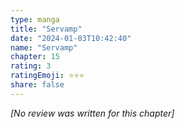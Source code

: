 ```yaml
---
type: manga
title: "Servamp"
date: "2024-01-03T10:42:40"
name: "Servamp"
chapter: 15
rating: 3
ratingEmoji: ⭐️⭐️⭐️
share: false
---
```


*[No review was written for this chapter]*
